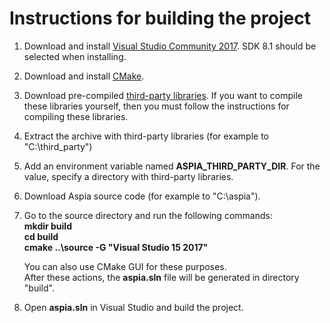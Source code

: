 Instructions for building the project
=====================================
1. Download and install [Visual Studio Community 2017](https://www.visualstudio.com/downloads).
   SDK 8.1 should be selected when installing.
2. Download and install [CMake](https://cmake.org/download).
3. Download pre-compiled [third-party libraries](https://aspia.ru/files/aspia/third_party_small.7z).
   If you want to compile these libraries yourself, then you must follow the instructions for compiling these libraries.
4. Extract the archive with third-party libraries (for example to "C:\third_party")
5. Add an environment variable named **ASPIA_THIRD_PARTY_DIR**. For the value, specify a directory with third-party libraries.
6. Download Aspia source code (for example to "C:\aspia").
7. Go to the source directory and run the following commands:
   **<br/>mkdir build
   <br/>cd build
   <br/>cmake ..\source -G "Visual Studio 15 2017"**

   You can also use CMake GUI for these purposes.
   <br/>After these actions, the **aspia.sln** file will be generated in directory "build".
8. Open **aspia.sln** in Visual Studio and build the project.